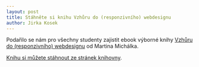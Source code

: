 ```yaml
---
layout: post
title: Stáhněte si knihu Vzhůru do (responzivního) webdesignu
author: Jirka Kosek
---
```


Podařilo se nám pro všechny studenty zajistit ebook výborné knihy
[Vzhůru do (responzivního) webdesignu](https://www.vzhurudolu.cz/ebook-responzivni)
od Martina Michálka.

[Knihu si můžete stáhnout ze stránek knihovny](https://library.vse.cz/F?func=find-acc&acc_sequence=007082931).


